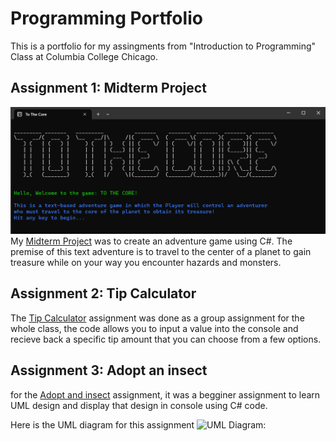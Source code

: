 # Programming Portfolio

This is a portfolio for my assingments from "Introduction to Programming" Class at Columbia College Chicago.

## Assignment 1: Midterm Project
![Midterm_image](https://github.com/MBBProgramming/MBB/blob/9797aa593f8c9f89af953b82e6036beffba6f5b5/To%20the%20Core%20image.png)
My [Midterm Project](https://github.com/MBBProgramming/MBB/tree/b80cfb0fa7037bcae991e4c07eca75138719af0a/ToTheCore/ToTheCore) was to create an adventure game using C#.
The premise of this text adventure is to travel to the center of a planet to gain treasure while on your way you encounter hazards and monsters.

## Assignment 2: Tip Calculator
The [Tip Calculator](https://github.com/MBBProgramming/MBB/tree/e08c2fa512197d35a26ac937d0ae8cdb28fcd857/Tip%20Calculator/Tip%20Calculator) assignment was done as a group assignment for the whole class, the code allows you to input a value into the console and recieve back a specific tip amount that you can choose from a few options.

## Assignment 3: Adopt an insect
for the [Adopt and insect](https://github.com/MBBProgramming/MBB/tree/0bfe5c2f900c23125ac16b5467f3c807679da79a/Adopt%20an%20Insect/Adopt%20an%20Insect) assignment, it was a begginer assignment to learn UML design and display that design in console using C# code.

Here is the UML diagram for this assignment ![UML Diagram:](https://github.com/MBBProgramming/Michael-Booth/blob/main/Adopt%20and%20insect.png?raw=true)
